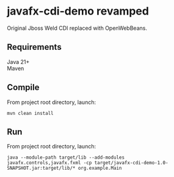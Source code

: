 # javafx-cdi-demo revamped

Original Jboss Weld CDI replaced with OpenWebBeans.

## Requirements

Java 21+  
Maven

## Compile

From project root directory, launch:

    mvn clean install

## Run

From project root directory, launch:

    java --module-path target/lib --add-modules javafx.controls,javafx.fxml -cp target/javafx-cdi-demo-1.0-SNAPSHOT.jar:target/lib/* org.example.Main
